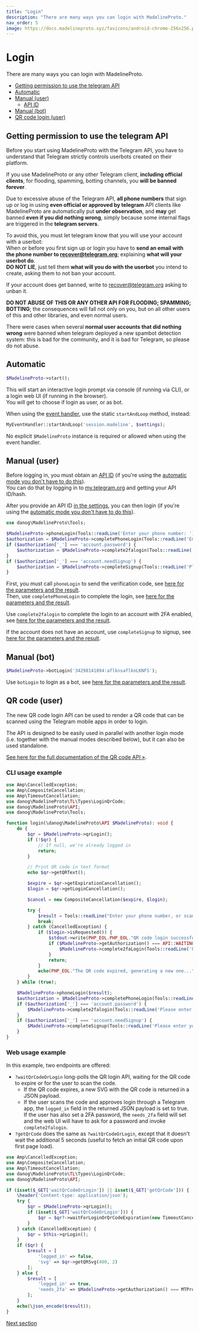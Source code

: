 ```yaml
---
title: "Login"
description: "There are many ways you can login with MadelineProto."
nav_order: 5
image: https://docs.madelineproto.xyz/favicons/android-chrome-256x256.png
---
```

# Login

There are many ways you can login with MadelineProto.

* [Getting permission to use the telegram API](#getting-permission-to-use-the-telegram-api)
* [Automatic](#automatic)
* [Manual (user)](#manual-user)
  * [API ID](#api-id)
* [Manual (bot)](#manual-bot)
* [QR code login (user)](#qr-code-user)

## Getting permission to use the telegram API

Before you start using MadelineProto with the Telegram API, you have to understand that Telegram strictly controls userbots created on their platform.  

If you use MadelineProto or any other Telegram client, **including official clients**, for flooding, spamming, botting channels, you **will be banned forever**.  

Due to excessive abuse of the Telegram API, **all phone numbers** that sign up or log in using **even official or approved by telegram** API clients like MadelineProto are automatically put **under observation**, and __may__ get banned **even if you did nothing wrong**, simply because some internal flags are triggered in the **telegram servers**.  

To avoid this, you must let telegram know that you will use your account with a userbot:  
When or before you first sign up or login you have to **send an email with the phone number to [recover@telegram.org](mailto:recover@telegram.org)**; explaining **what will your userbot do**.  
**DO NOT LIE**, just tell them **what will you do with the userbot** you intend to create, asking them to not ban your account.  

If your account does get banned, write to [recover@telegram.org](mailto:recover@telegram.org) asking to unban it.  

**DO NOT ABUSE OF THIS OR ANY OTHER API FOR FLOODING; SPAMMING; BOTTING**; the consequences will fall not only on you, but on all other users of this and other libraries, and even normal users.  

There were cases when several **normal user accounts that did nothing wrong** were banned when telegram deployed a new spambot detection system: this is bad for the community, and it is bad for Telegram, so please do not abuse.  


## Automatic

```php
$MadelineProto->start();
```

This will start an interactive login prompt via console (if running via CLI), or a login web UI (if running in the browser).  
You will get to choose if login as user, or as bot.

When using the [event handler](https://docs.madelineproto.xyz/docs/UPDATES.html), use the static `startAndLoop` method, instead:

```php
MyEventHandler::startAndLoop('session.madeline', $settings);
```

No explicit `$MadelineProto` instance is required or allowed when using the event handler.


## Manual (user)

Before logging in, you must obtain an [API ID](https://docs.madelineproto.xyz/docs/SETTINGS.html) (if you're using the [automatic mode you don't have to do this](#automatic)).  
You can do that by logging in to [my.telegram.org](https://my.telegram.org) and getting your API ID/hash.

After you provide an API ID [in the settings](https://docs.madelineproto.xyz/docs/SETTINGS.html), you can then login (if you're using the [automatic mode you don't have to do this](#automatic)).  

```php
use danog\MadelineProto\Tools;

$MadelineProto->phoneLogin(Tools::readLine('Enter your phone number: '));
$authorization = $MadelineProto->completePhoneLogin(Tools::readLine('Enter the phone code: '));
if ($authorization['_'] === 'account.password') {
    $authorization = $MadelineProto->complete2falogin(Tools::readLine('Please enter your password (hint '.$authorization['hint'].'): '));
}
if ($authorization['_'] === 'account.needSignup') {
    $authorization = $MadelineProto->completeSignup(Tools::readLine('Please enter your first name: '), readline('Please enter your last name (can be empty): '));
}
```

First, you must call `phoneLogin` to send the verification code, see [here for the parameters and the result](https://docs.madelineproto.xyz/phoneLogin.html).  
Then, use `completePhoneLogin` to complete the login, see [here for the parameters and the result](https://docs.madelineproto.xyz/completePhoneLogin.html).  

Use `complete2falogin` to complete the login to an account with 2FA enabled, see [here for the parameters and the result](https://docs.madelineproto.xyz/complete2FALogin.html).  

If the account does not have an account, use `completeSignup` to signup, see [here for the parameters and the result](https://docs.madelineproto.xyz/completeSignup.html).  


## Manual (bot)

```php
$MadelineProto->botLogin('34298141894:aflknsaflknLKNFS');
```

Use `botLogin` to login as a bot, see [here for the parameters and the result](https://docs.madelineproto.xyz/botLogin.html).  

## QR code (user)

The new QR code login API can be used to render a QR code that can be scanned using the Telegram mobile apps in order to login.  

The API is designed to be easily used in parallel with another login mode (i.e. together with the manual modes described below), but it can also be used standalone.  

[See here for the full documentation of the QR code API &raquo;](https://docs.madelineproto.xyz/PHP/danog/MadelineProto/TL/Types/LoginQrCode.html).  

### CLI usage example

```php
use Amp\CancelledException;
use Amp\CompositeCancellation;
use Amp\TimeoutCancellation;
use danog\MadelineProto\TL\Types\LoginQrCode;
use danog\MadelineProto\API;
use danog\MadelineProto\Tools;

function login(\danog\MadelineProto\API $MadelineProto): void {
    do {
        $qr = $MadelineProto->qrLogin();
        if (!$qr) {
            // If null, we're already logged in
            return;
        }

        // Print QR code in text format
        echo $qr->getQRText();

        $expire = $qr->getExpirationCancellation();
        $login = $qr->getLoginCancellation();

        $cancel = new CompositeCancellation($expire, $login);

        try {
            $result = Tools::readLine("Enter your phone number, or scan the above QR code to login", $cancel);
            break;
        } catch (CancelledException) {
            if ($login->isRequested()) {
                $stdout->write(PHP_EOL.PHP_EOL."QR code login successful!".PHP_EOL);
                if ($MadelineProto->getAuthorization() === API::WAITING_PASSWORD) {
                    $MadelineProto->complete2faLogin(Tools::readLine('Please enter your password (hint '.$MadelineProto->getHint().'): '));
                }
                return;
            }
            echo(PHP_EOL."The QR code expired, generating a new one...".PHP_EOL);
        }
    } while (true);

    $MadelineProto->phoneLogin($result);
    $authorization = $MadelineProto->completePhoneLogin(Tools::readLine('Enter the phone code: '));
    if ($authorization['_'] === 'account.password') {
        $MadelineProto->complete2falogin(Tools::readLine('Please enter your password (hint '.$authorization['hint'].'): '));
    }
    if ($authorization['_'] === 'account.needSignup') {
        $MadelineProto->completeSignup(Tools::readLine('Please enter your first name: '), Tools::readline('Please enter your last name (can be empty): '));
    }
}
```

### Web usage example

In this example, two endpoints are offered:

* `?waitQrCodeOrLogin` long-polls the QR login API, waiting for the QR code to expire or for the user to scan the code.
  * If the QR code expires, a new SVG with the QR code is returned in a JSON payload.
  * If the user scans the code and approves login through a Telegram app, the `logged_in` field in the returned JSON payload is set to true. If the user has also set a 2FA password, the `needs_2fa` field will set and the web UI will have to ask for a password and invoke `complete2falogin`.
* `?getQrCode` does the same as `?waitQrCodeOrLogin`, except that it doesn't wait the additional 5 seconds (useful to fetch an initial QR code upon first page load).  

```php
use Amp\CancelledException;
use Amp\CompositeCancellation;
use Amp\TimeoutCancellation;
use danog\MadelineProto\TL\Types\LoginQrCode;
use danog\MadelineProto\API;

if (isset($_GET['waitQrCodeOrLogin']) || isset($_GET['getQrCode'])) {
    \header('Content-type: application/json');
    try {
        $qr = $MadelineProto->qrLogin();
        if (isset($_GET['waitQrCodeOrLogin'])) {
            $qr = $qr?->waitForLoginOrQrCodeExpiration(new TimeoutCancellation(5.0));
        }
    } catch (CancelledException) {
        $qr = $this->qrLogin();
    }
    if ($qr) {
        $result = [
            'logged_in' => false,
            'svg' => $qr->getQRSvg(400, 2)
        ];
    } else {
        $result = [
            'logged_in' => true,
            'needs_2fa' => $MadelineProto->getAuthorization() === MTProto::WAITING_PASSWORD
        ];
    }
    echo(\json_encode($result));
}
```

<a href="https://docs.madelineproto.xyz/docs/FEATURES.html">Next section</a>
